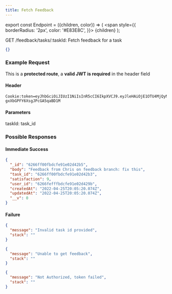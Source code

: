 ```yaml
---
title: Fetch Feedback
---
```


export const Endpoint = ({children, color}) => ( <span style={{ borderRadius: '2px', color: '#E83E8C', }}>
{children}</span> );

<Endpoint>GET /feedback/tasks/:taskId</Endpoint>: Fetch feedback for a task

```json
{}
```

### Example Request

This is a **protected route**, a **valid JWT is required** in the header field

#### Header

```
Cookie:token=eyJhbGciOiJIUzI1NiIsInR5cCI6IkpXVCJ9.eyJleHAiOjE1OTU4MjQyNzUsImlhdCI6IjIwMjAtMDctMjdUMDA6MjY6MTUuNzg5NTg0Mi0wNDowMCIsInN1YiI6ImNocmlzIn0.5US2_ITKcfgkpEbfsR-gxXbGPFY6XsgJPcGA5qaBD1M
```

#### Parameters

taskId: task_id

### Possible Responses

#### Immediate Success

```json
{
  "_id": "6266ff00fbdcfe91e02d42b5",
  "body": "Feedback from Chris on feedback branch: fix this",
  "task_id": "6266ff00fbdcfe91e02d42b3",
  "satisfaction": 9,
  "user_id": "6266fefffbdcfe91e02d429b",
  "createdAt": "2022-04-25T20:05:20.074Z",
  "updatedAt": "2022-04-25T20:05:20.074Z",
  "__v": 0
}
```

#### Failure

```json
{
  "message": "Invalid task id provided",
  "stack": ""
}
```

```json
{
  "message": "Unable to get feedback",
  "stack": ""
}
```

```json
{
  "message": "Not Authorized, token failed",
  "stack": ""
}
```
